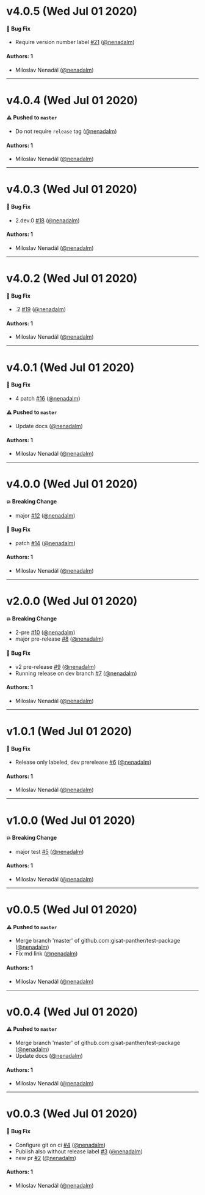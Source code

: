 # v4.0.5 (Wed Jul 01 2020)

#### 🐛 Bug Fix

- Require version number label [#21](https://github.com/gisat-panther/test-package/pull/21) ([@nenadalm](https://github.com/nenadalm))

#### Authors: 1

- Miloslav Nenadál ([@nenadalm](https://github.com/nenadalm))

---

# v4.0.4 (Wed Jul 01 2020)

#### ⚠️ Pushed to `master`

- Do not require `release` tag ([@nenadalm](https://github.com/nenadalm))

#### Authors: 1

- Miloslav Nenadál ([@nenadalm](https://github.com/nenadalm))

---

# v4.0.3 (Wed Jul 01 2020)

#### 🐛 Bug Fix

- 2.dev.0 [#18](https://github.com/gisat-panther/test-package/pull/18) ([@nenadalm](https://github.com/nenadalm))

#### Authors: 1

- Miloslav Nenadál ([@nenadalm](https://github.com/nenadalm))

---

# v4.0.2 (Wed Jul 01 2020)

#### 🐛 Bug Fix

- .2 [#19](https://github.com/gisat-panther/test-package/pull/19) ([@nenadalm](https://github.com/nenadalm))

#### Authors: 1

- Miloslav Nenadál ([@nenadalm](https://github.com/nenadalm))

---

# v4.0.1 (Wed Jul 01 2020)

#### 🐛 Bug Fix

- 4 patch [#16](https://github.com/gisat-panther/test-package/pull/16) ([@nenadalm](https://github.com/nenadalm))

#### ⚠️ Pushed to `master`

- Update docs ([@nenadalm](https://github.com/nenadalm))

#### Authors: 1

- Miloslav Nenadál ([@nenadalm](https://github.com/nenadalm))

---

# v4.0.0 (Wed Jul 01 2020)

#### 💥 Breaking Change

- major [#12](https://github.com/gisat-panther/test-package/pull/12) ([@nenadalm](https://github.com/nenadalm))

#### 🐛 Bug Fix

- patch [#14](https://github.com/gisat-panther/test-package/pull/14) ([@nenadalm](https://github.com/nenadalm))

#### Authors: 1

- Miloslav Nenadál ([@nenadalm](https://github.com/nenadalm))

---

# v2.0.0 (Wed Jul 01 2020)

#### 💥 Breaking Change

- 2-pre [#10](https://github.com/gisat-panther/test-package/pull/10) ([@nenadalm](https://github.com/nenadalm))
- major pre-release [#8](https://github.com/gisat-panther/test-package/pull/8) ([@nenadalm](https://github.com/nenadalm))

#### 🐛 Bug Fix

- v2 pre-release [#9](https://github.com/gisat-panther/test-package/pull/9) ([@nenadalm](https://github.com/nenadalm))
- Running release on dev branch [#7](https://github.com/gisat-panther/test-package/pull/7) ([@nenadalm](https://github.com/nenadalm))

#### Authors: 1

- Miloslav Nenadál ([@nenadalm](https://github.com/nenadalm))

---

# v1.0.1 (Wed Jul 01 2020)

#### 🐛 Bug Fix

- Release only labeled, dev prerelease [#6](https://github.com/gisat-panther/test-package/pull/6) ([@nenadalm](https://github.com/nenadalm))

#### Authors: 1

- Miloslav Nenadál ([@nenadalm](https://github.com/nenadalm))

---

# v1.0.0 (Wed Jul 01 2020)

#### 💥 Breaking Change

- major test [#5](https://github.com/gisat-panther/test-package/pull/5) ([@nenadalm](https://github.com/nenadalm))

#### Authors: 1

- Miloslav Nenadál ([@nenadalm](https://github.com/nenadalm))

---

# v0.0.5 (Wed Jul 01 2020)

#### ⚠️ Pushed to `master`

- Merge branch 'master' of github.com:gisat-panther/test-package ([@nenadalm](https://github.com/nenadalm))
- Fix md link ([@nenadalm](https://github.com/nenadalm))

#### Authors: 1

- Miloslav Nenadál ([@nenadalm](https://github.com/nenadalm))

---

# v0.0.4 (Wed Jul 01 2020)

#### ⚠️ Pushed to `master`

- Merge branch 'master' of github.com:gisat-panther/test-package ([@nenadalm](https://github.com/nenadalm))
- Update docs ([@nenadalm](https://github.com/nenadalm))

#### Authors: 1

- Miloslav Nenadál ([@nenadalm](https://github.com/nenadalm))

---

# v0.0.3 (Wed Jul 01 2020)

#### 🐛 Bug Fix

- Configure git on ci [#4](https://github.com/gisat-panther/test-package/pull/4) ([@nenadalm](https://github.com/nenadalm))
- Publish also without release label [#3](https://github.com/gisat-panther/test-package/pull/3) ([@nenadalm](https://github.com/nenadalm))
- new pr [#2](https://github.com/gisat-panther/test-package/pull/2) ([@nenadalm](https://github.com/nenadalm))

#### Authors: 1

- Miloslav Nenadál ([@nenadalm](https://github.com/nenadalm))
